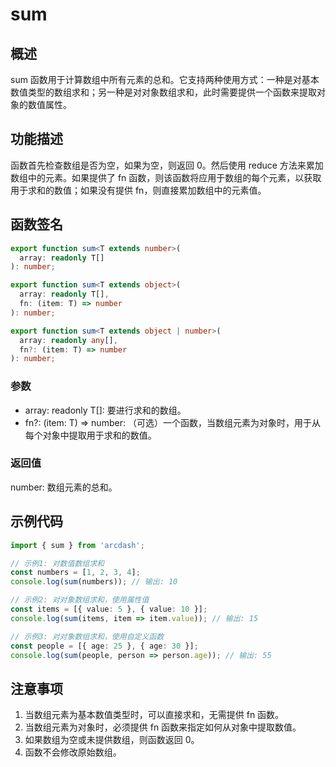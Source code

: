 # sum

## 概述
sum 函数用于计算数组中所有元素的总和。它支持两种使用方式：一种是对基本数值类型的数组求和；另一种是对对象数组求和，此时需要提供一个函数来提取对象的数值属性。

## 功能描述
函数首先检查数组是否为空，如果为空，则返回 0。然后使用 reduce 方法来累加数组中的元素。如果提供了 fn 函数，则该函数将应用于数组的每个元素，以获取用于求和的数值；如果没有提供 fn，则直接累加数组中的元素值。

## 函数签名
``` typescript
export function sum<T extends number>(
  array: readonly T[]
): number;

export function sum<T extends object>(
  array: readonly T[],
  fn: (item: T) => number
): number;

export function sum<T extends object | number>(
  array: readonly any[],
  fn?: (item: T) => number
): number;
```

### 参数
- array: readonly T[]: 要进行求和的数组。
- fn?: (item: T) => number: （可选）一个函数，当数组元素为对象时，用于从每个对象中提取用于求和的数值。

### 返回值
number: 数组元素的总和。

## 示例代码
```typescript
import { sum } from 'arcdash';

// 示例1: 对数值数组求和
const numbers = [1, 2, 3, 4];
console.log(sum(numbers)); // 输出: 10

// 示例2: 对对象数组求和，使用属性值
const items = [{ value: 5 }, { value: 10 }];
console.log(sum(items, item => item.value)); // 输出: 15

// 示例3: 对对象数组求和，使用自定义函数
const people = [{ age: 25 }, { age: 30 }];
console.log(sum(people, person => person.age)); // 输出: 55
```

## 注意事项
1. 当数组元素为基本数值类型时，可以直接求和，无需提供 fn 函数。 
2. 当数组元素为对象时，必须提供 fn 函数来指定如何从对象中提取数值。 
3. 如果数组为空或未提供数组，则函数返回 0。 
4. 函数不会修改原始数组。